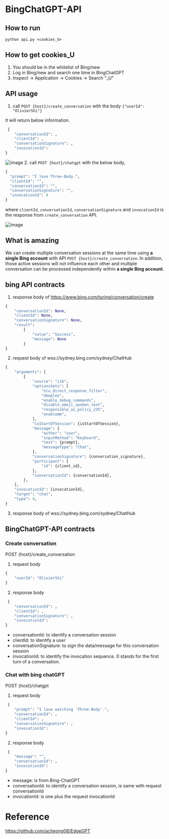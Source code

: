 # BingChatGPT-API

## How to run

`python api.py <cookies_U>`

## How to get cookies_U
1. You should be in the whitelist of Bing/new
2. Log in Bing/new and search one time in BingChatGPT
3. Inspect -> Application -> Cookies -> Search "_U"

## API usage
1. call `POST {host}/create_conversation` with the body `{"userId": "OlivierShi"}`

It will return below information.
```python
 {
    "conversationId": ,
    "clientId": ,
    "conversationSignature": ,
    "invocationId": 
}
```

![image](https://user-images.githubusercontent.com/24621410/219033215-ef3cb61f-b909-4d8c-98bb-b0794d2e7eb3.png)
2. call `POST {host}/chatgpt` with the below body,
```python
{
  "prompt": "I love Three-Body.",
  "clientId": "",
  "conversationId": "",
  "conversationSignature": "",
  "invocationId": 0
}
```
where `clientId`, `conversationId`, `conversationSignature` and `invocationId` is the response from `create_conversation` API.

![image](https://user-images.githubusercontent.com/24621410/219032570-34f7d78b-6bf5-45a1-8262-b92c2c8c6f47.png)


## What is amazing
We can create multiple conversation sessions at the same time using **a single Bing account** with API `POST {host}/create_conversation`. In addition, those active sessions will not influence each other and multiple conversation can be processed independently within **a single Bing account**. 


## bing API contracts

1. response body of https://www.bing.com/turing/conversation/create

```python
{
    "conversationId": None,
    "clientId": None,
    "conversationSignature": None,
    "result": 
        {
            "value": "Success", 
            "message": None
        }
}
```

2. request body of wss://sydney.bing.com/sydney/ChatHub

```python
{
    "arguments": [
        {
            "source": "cib",
            "optionsSets": [
                "nlu_direct_response_filter",
                "deepleo",
                "enable_debug_commands",
                "disable_emoji_spoken_text",
                "responsible_ai_policy_235",
                "enablemm",
            ],
            "isStartOfSession": {isStartOfSession},
            "message": {
                "author": "user",
                "inputMethod": "Keyboard",
                "text": {prompt},
                "messageType": "Chat",
            },
            "conversationSignature": {conversation_signature},
            "participant": {
                "id": {client_id},
            },
            "conversationId": {conversationId},
        },
    ],
    "invocationId": {invocationId},
    "target": "chat",
    "type": 4,
}
```

3. response body of wss://sydney.bing.com/sydney/ChatHub



## BingChatGPT-API contracts

### Create conversation
POST {host}/create_conversation

1. request body

```python
{
    "userId": "OlivierShi"
}
```

2. response body

```python
 {
    "conversationId": ,
    "clientId": ,
    "conversationSignature": ,
    "invocationId": 
}
```

- conversationId: to identify a conversation session
- clientId: to identify a user
- conversationSignature: to sign the data/message for this conversation session
- invocationId: to identify the invocation sequence. 0 stands for the first turn of a conversation.

### Chat with bing chatGPT
POST {host}/chatgpt

1. request body
```python
 {
    "prompt": "I love watching 'Three-Body'.",
    "conversationId": ,
    "clientId": ,
    "conversationSignature": ,
    "invocationId": 
}
```

2. response body

```python
 {
    "message": "",
    "conversationId": ,
    "invocationId": 
}
```

- message: is from Bing-ChatGPT
- conversationId: to identify a conversation session, is same with request conversationId
- invocationId: is one plus the request invocationId


# Reference 
https://github.com/acheong08/EdgeGPT

